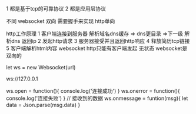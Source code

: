 1 都是基于tcp的可靠协议
2 都是应用层协议


不同 
websocket 双向  需要握手来实现
http单向

http工作原理
1 客户端连接到服务器 解析域名dns缓存 => dns更目录 =>下一级 解析dns 返回ip
2 发起http请求
3 服务器接受并且返回http响应
4 释放简历tcp链接
5 客户端解析html内容
websocket
http只能有客户端发起 无状态
websocket是双向的

let ws = new Websocket(url)

ws://127.0.0.1

ws.open = function(){
    console.log('连接成功')
}
ws.onerror = function(){
    console.log('连接失败')
}
// 接收到的数据
ws.onmessage = funtion(msg){
    let data = Json.parse(msg.data)
}

